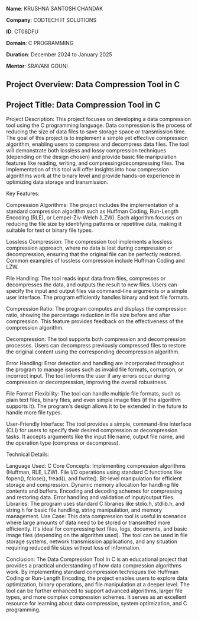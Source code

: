 **Name**: KRUSHNA SANTOSH CHANDAK

**Company**: CODTECH IT SOLUTIONS

**ID**: CT08DFU

**Domain**: C PROGRAMMING

**Duration**: December 2024 to January 2025

**Mentor**: SRAVANI GOUNI


## Project Overview: Data Compression Tool in C
## Project Title: Data Compression Tool in C

Project Description:
This project focuses on developing a data compression tool using the C programming language. Data compression is the process of reducing the size of data files to save storage space or transmission time. The goal of this project is to implement a simple yet effective compression algorithm, enabling users to compress and decompress data files. The tool will demonstrate both lossless and lossy compression techniques (depending on the design chosen) and provide basic file manipulation features like reading, writing, and compressing/decompressing files. The implementation of this tool will offer insights into how compression algorithms work at the binary level and provide hands-on experience in optimizing data storage and transmission.

Key Features:

Compression Algorithms:
The project includes the implementation of a standard compression algorithm such as Huffman Coding, Run-Length Encoding (RLE), or Lempel-Ziv-Welch (LZW). Each algorithm focuses on reducing the file size by identifying patterns or repetitive data, making it suitable for text or binary file types.

Lossless Compression:
The compression tool implements a lossless compression approach, where no data is lost during compression or decompression, ensuring that the original file can be perfectly restored. Common examples of lossless compression include Huffman Coding and LZW.

File Handling:
The tool reads input data from files, compresses or decompresses the data, and outputs the result to new files. Users can specify the input and output files via command-line arguments or a simple user interface. The program efficiently handles binary and text file formats.

Compression Ratio:
The program computes and displays the compression ratio, showing the percentage reduction in file size before and after compression. This feature provides feedback on the effectiveness of the compression algorithm.

Decompression:
The tool supports both compression and decompression processes. Users can decompress previously compressed files to restore the original content using the corresponding decompression algorithm.

Error Handling:
Error detection and handling are incorporated throughout the program to manage issues such as invalid file formats, corruption, or incorrect input. The tool informs the user if any errors occur during compression or decompression, improving the overall robustness.

File Format Flexibility:
The tool can handle multiple file formats, such as plain text files, binary files, and even simple image files (if the algorithm supports it). The program's design allows it to be extended in the future to handle more file types.

User-Friendly Interface:
The tool provides a simple, command-line interface (CLI) for users to specify their desired compression or decompression tasks. It accepts arguments like the input file name, output file name, and the operation type (compress or decompress).

Technical Details:

Language Used: C
Core Concepts:
Implementing compression algorithms (Huffman, RLE, LZW).
File I/O operations using standard C functions like fopen(), fclose(), fread(), and fwrite().
Bit-level manipulation for efficient storage and compression.
Dynamic memory allocation for handling file contents and buffers.
Encoding and decoding schemes for compressing and restoring data.
Error handling and validation of input/output files.
Libraries: The program uses standard C libraries like stdio.h, stdlib.h, and string.h for basic file handling, string manipulation, and memory management.
Use Case: This data compression tool is useful in scenarios where large amounts of data need to be stored or transmitted more efficiently. It's ideal for compressing text files, logs, documents, and basic image files (depending on the algorithm used). The tool can be used in file storage systems, network transmission applications, and any situation requiring reduced file sizes without loss of information.

Conclusion: The Data Compression Tool in C is an educational project that provides a practical understanding of how data compression algorithms work. By implementing standard compression techniques like Huffman Coding or Run-Length Encoding, the project enables users to explore data optimization, binary operations, and file manipulation at a deeper level. The tool can be further enhanced to support advanced algorithms, larger file types, and more complex compression schemes. It serves as an excellent resource for learning about data compression, system optimization, and C programming.

